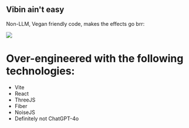 ## Vibin ain't easy

Non-LLM, Vegan friendly code, makes the effects go brr:

![](./public/vibecode.gif)

# Over-engineered with the following technologies:

- Vite
- React
- ThreeJS
- Fiber
- NoiseJS
- Definitely not ChatGPT-4o
